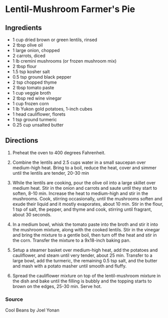# Lentil-Mushroom Farmer's Pie

## Ingredients

- 1 cup dried brown or green lentils, rinsed
- 2 tbsp olive oil
- 1 large onion, chopped
- 2 carrots, diced
- 1 lb cremini mushrooms (or frozen mushroom mix)
- 2 tbsp flour
- 1.5 tsp kosher salt
- 0.5 tsp ground black pepper
- 2 tsp chopped thyme
- 2 tbsp tomato paste
- 1 cup veggie broth
- 2 tbsp red wine vinegar
- 1 cup frozen corn
- 1 lb Yukon gold potatoes, 1-inch cubes
- 1 head cauliflower, florets
- 1 tsp ground turmeric
- 0.25 cup unsalted butter

## Directions

1. Preheat the oven to 400 degrees Fahrenheit.

1. Combine the lentils and 2.5 cups water in a small saucepan over medium-high
   heat. Bring to a boil, reduce the heat, cover and simmer until the lentils
   are tender, 20-30 min

1. While the lentils are cooking, pour the olive oil into a large skillet over
   medium heat. Stir in the onion and carrots and saute until they start to
   soften, 8-10 min. Increase the heat to medium-high and stir in the mushrooms.
   Cook, stirring occasionally, until the mushrooms soften and exude their
   liquid and it mostly evaporates, about 10 min. Stir in the flour, 1 tsp of
   salt, the pepper, and thyme and cook, stirring until fragrant, about 30
   seconds.

1. In a medium bowl, whisk the tomato paste into the broth and stir it into the
   mushroom mixture, along with the cooked lentils. Stir in the vinegar and
   bring the mixture to a gentle boil, then turn off the heat and stir in the
   corn. Transfer the mixture to a 9x18-inch baking pan.

1. Setup a steamer basket over medium-high heat, add the potatoes and
   cauliflower, and steam until very tender, about 25 min. Transfer to a large
   bowl, add the turmeric, the remaining 0.5 tsp salt, and the butter and mash
   with a potato masher until smooth and fluffy.

1. Spread the cauliflower mixture on top of the lentil-mushroom mixture in the
   dish and bake until the filling is bubbly and the topping starts to brown on
   the edges, 25-30 min. Serve hot.

### Source

Cool Beans by Joel Yonan
